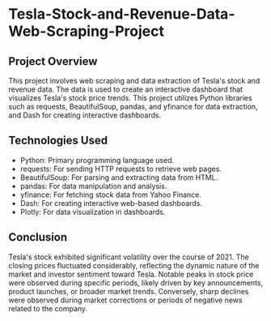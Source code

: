 # Tesla-Stock-and-Revenue-Data-Web-Scraping-Project

## Project Overview

This project involves web scraping and data extraction of Tesla's stock and revenue data. The data is used to create an interactive dashboard that visualizes Tesla's stock price trends. This project utilizes Python libraries such as requests, BeautifulSoup, pandas, and yfinance for data extraction, and Dash for creating interactive dashboards.

## Technologies Used

- Python: Primary programming language used.
- requests: For sending HTTP requests to retrieve web pages.
- BeautifulSoup: For parsing and extracting data from HTML.
- pandas: For data manipulation and analysis.
- yfinance: For fetching stock data from Yahoo Finance.
- Dash: For creating interactive web-based dashboards.
- Plotly: For data visualization in dashboards.

## Conclusion

Tesla's stock exhibited significant volatility over the course of 2021. The closing prices fluctuated considerably, reflecting the dynamic nature of the market and investor sentiment toward Tesla. Notable peaks in stock price were observed during specific periods, likely driven by key announcements, product launches, or broader market trends. Conversely, sharp declines were observed during market corrections or periods of negative news related to the company.
